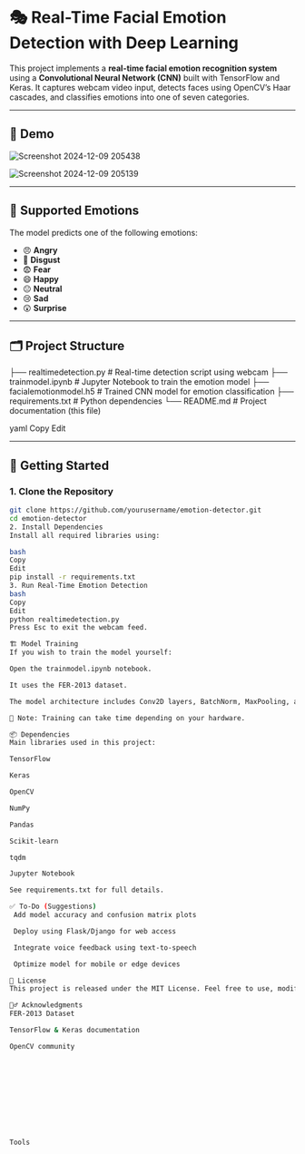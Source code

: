 # 🎭 Real-Time Facial Emotion Detection with Deep Learning

This project implements a **real-time facial emotion recognition system** using a **Convolutional Neural Network (CNN)** built with TensorFlow and Keras. It captures webcam video input, detects faces using OpenCV’s Haar cascades, and classifies emotions into one of seven categories.

---

## 📸 Demo

![Screenshot 2024-12-09 205438](https://github.com/user-attachments/assets/2a3274c0-bfef-418e-a968-b37ee378b095)

![Screenshot 2024-12-09 205139](https://github.com/user-attachments/assets/004d1b10-ca21-498b-97a0-9a4f9e8da629)

---

## 🧠 Supported Emotions

The model predicts one of the following emotions:
- 😠 **Angry**
- 🤢 **Disgust**
- 😨 **Fear**
- 😄 **Happy**
- 😐 **Neutral**
- 😢 **Sad**
- 😲 **Surprise**

---

## 🗂️ Project Structure
├── realtimedetection.py # Real-time detection script using webcam
├── trainmodel.ipynb # Jupyter Notebook to train the emotion model
├── facialemotionmodel.h5 # Trained CNN model for emotion classification
├── requirements.txt # Python dependencies
└── README.md # Project documentation (this file)

yaml
Copy
Edit

---

## 🚀 Getting Started

### 1. Clone the Repository

```bash
git clone https://github.com/yourusername/emotion-detector.git
cd emotion-detector
2. Install Dependencies
Install all required libraries using:

bash
Copy
Edit
pip install -r requirements.txt
3. Run Real-Time Emotion Detection
bash
Copy
Edit
python realtimedetection.py
Press Esc to exit the webcam feed.

🏗️ Model Training
If you wish to train the model yourself:

Open the trainmodel.ipynb notebook.

It uses the FER-2013 dataset.

The model architecture includes Conv2D layers, BatchNorm, MaxPooling, and Dense layers with softmax output for 7 classes.

📌 Note: Training can take time depending on your hardware.

📦 Dependencies
Main libraries used in this project:

TensorFlow

Keras

OpenCV

NumPy

Pandas

Scikit-learn

tqdm

Jupyter Notebook

See requirements.txt for full details.

✅ To-Do (Suggestions)
 Add model accuracy and confusion matrix plots

 Deploy using Flask/Django for web access

 Integrate voice feedback using text-to-speech

 Optimize model for mobile or edge devices

📃 License
This project is released under the MIT License. Feel free to use, modify, and share it with proper credits.

🙋‍♂️ Acknowledgments
FER-2013 Dataset

TensorFlow & Keras documentation

OpenCV community











Tools






